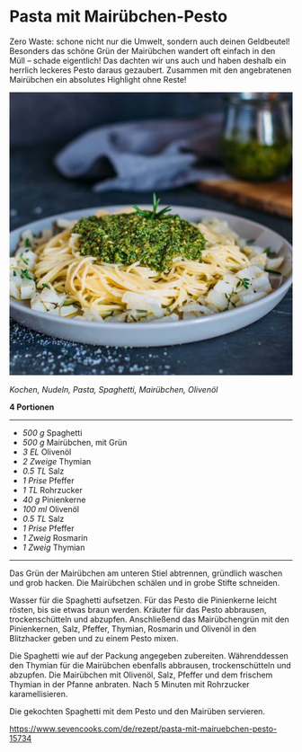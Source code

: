 # Pasta mit Mairübchen-Pesto

Zero Waste: schone nicht nur die Umwelt, sondern auch deinen Geldbeutel\! Besonders das schöne Grün der Mairübchen wandert oft einfach in den Müll – schade eigentlich\! Das dachten wir uns auch und haben deshalb ein herrlich leckeres Pesto daraus gezaubert. Zusammen mit den angebratenen Mairübchen ein absolutes Highlight ohne Reste\!

![](images/veganes_rezept_pasta_mit_mairbchen_pesto_1-1041346-600-600-0.jpg)

*Kochen, Nudeln, Pasta, Spaghetti, Mairübchen, Olivenöl*

**4 Portionen**

---

- *500 g* Spaghetti
- *500 g* Mairübchen, mit Grün
- *3 EL* Olivenöl
- *2 Zweige* Thymian
- *0.5 TL* Salz
- *1 Prise* Pfeffer
- *1 TL* Rohrzucker
- *40 g* Pinienkerne
- *100 ml* Olivenöl
- *0.5 TL* Salz
- *1 Prise* Pfeffer
- *1 Zweig* Rosmarin
- *1 Zweig* Thymian

---

Das Grün der Mairübchen am unteren Stiel abtrennen, gründlich waschen und grob hacken. Die Mairübchen schälen und in grobe Stifte schneiden.

Wasser für die Spaghetti aufsetzen. Für das Pesto die Pinienkerne leicht rösten, bis sie etwas braun werden. Kräuter für das Pesto abbrausen, trockenschütteln und abzupfen. Anschließend das Mairübchengrün mit den Pinienkernen, Salz, Pfeffer, Thymian, Rosmarin und Olivenöl in den Blitzhacker geben und zu einem Pesto mixen.

Die Spaghetti wie auf der Packung angegeben zubereiten. Währenddessen den Thymian für die Mairübchen ebenfalls abbrausen, trockenschütteln und abzupfen. Die Mairübchen mit Olivenöl, Salz, Pfeffer und dem frischem Thymian in der Pfanne anbraten. Nach 5 Minuten mit Rohrzucker karamellisieren.

Die gekochten Spaghetti mit dem Pesto und den Mairüben servieren.

https://www.sevencooks.com/de/rezept/pasta-mit-mairuebchen-pesto-15734